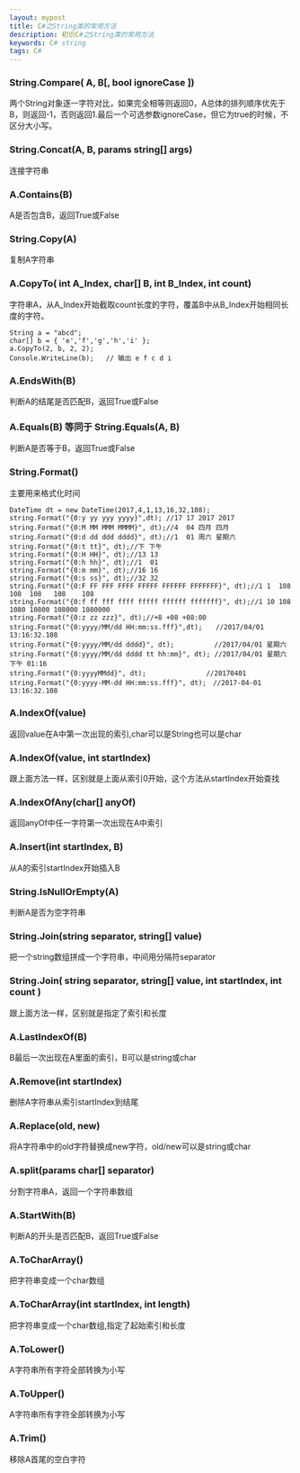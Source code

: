 ```yaml
---
layout: mypost
title: C#之String类的常用方法
description: 初识C#之String类的常用方法
keywords: C# string
tags: C#
---
```


### 	String.Compare( A, B[, bool ignoreCase ])
两个String对象逐一字符对比，如果完全相等则返回0，A总体的排列顺序优先于B，则返回-1，否则返回1.最后一个可选参数ignoreCase，但它为true的时候，不区分大小写。
### String.Concat(A, B, params string[] args)
连接字符串
### A.Contains(B)
A是否包含B，返回True或False
### String.Copy(A)
复制A字符串
### A.CopyTo( int A_Index, char[] B, int B_Index, int count)
字符串A，从A_Index开始截取count长度的字符，覆盖B中从B_Index开始相同长度的字符。
```
String a = "abcd";
char[] b = { 'e','f','g','h','i' };
a.CopyTo(2, b, 2, 2);
Console.WriteLine(b);   // 输出 e f c d i
```
### A.EndsWith(B)
判断A的结尾是否匹配B，返回True或False
### A.Equals(B) 等同于 String.Equals(A, B)
判断A是否等于B，返回True或False
### String.Format()
主要用来格式化时间
```
DateTime dt = new DateTime(2017,4,1,13,16,32,108);
string.Format("{0:y yy yyy yyyy}",dt); //17 17 2017 2017
string.Format("{0:M MM MMM MMMM}", dt);//4  04 四月 四月
string.Format("{0:d dd ddd dddd}", dt);//1  01 周六 星期六
string.Format("{0:t tt}", dt);//下 下午
string.Format("{0:H HH}", dt);//13 13
string.Format("{0:h hh}", dt);//1  01
string.Format("{0:m mm}", dt);//16 16
string.Format("{0:s ss}", dt);//32 32
string.Format("{0:F FF FFF FFFF FFFFF FFFFFF FFFFFFF}", dt);//1 1  108 108  108   108    108
string.Format("{0:f ff fff ffff fffff ffffff fffffff}", dt);//1 10 108 1080 10800 108000 1080000
string.Format("{0:z zz zzz}", dt);//+8 +08 +08:00
string.Format("{0:yyyy/MM/dd HH:mm:ss.fff}",dt);　　//2017/04/01 13:16:32.108
string.Format("{0:yyyy/MM/dd dddd}", dt);　　　　　　//2017/04/01 星期六
string.Format("{0:yyyy/MM/dd dddd tt hh:mm}", dt); //2017/04/01 星期六 下午 01:16
string.Format("{0:yyyyMMdd}", dt);　　　　　　　　　//20170401
string.Format("{0:yyyy-MM-dd HH:mm:ss.fff}", dt);　//2017-04-01 13:16:32.108
```
### A.IndexOf(value)
返回value在A中第一次出现的索引,char可以是String也可以是char
### A.IndexOf(value, int startIndex)
跟上面方法一样，区别就是上面从索引0开始，这个方法从startIndex开始查找
### A.IndexOfAny(char[] anyOf)
返回anyOf中任一字符第一次出现在A中索引
### A.Insert(int startIndex, B)
从A的索引startIndex开始插入B
### String.IsNullOrEmpty(A)
判断A是否为空字符串
### String.Join(string separator, string[] value)
把一个string数组拼成一个字符串，中间用分隔符separator
### String.Join( string separator, string[] value, int startIndex, int count )
跟上面方法一样，区别就是指定了索引和长度
### A.LastIndexOf(B)
B最后一次出现在A里面的索引，B可以是string或char
### A.Remove(int startIndex)
删除A字符串从索引startIndex到结尾
### A.Replace(old, new)
将A字符串中的old字符替换成new字符，old/new可以是string或char
### A.split(params char[] separator)
分割字符串A，返回一个字符串数组
### A.StartWith(B)  
判断A的开头是否匹配B，返回True或False
### A.ToCharArray()
把字符串变成一个char数组
### A.ToCharArray(int startIndex, int length)
把字符串变成一个char数组,指定了起始索引和长度
### A.ToLower()
A字符串所有字符全部转换为小写
### A.ToUpper()
A字符串所有字符全部转换为小写
### A.Trim()
移除A首尾的空白字符
